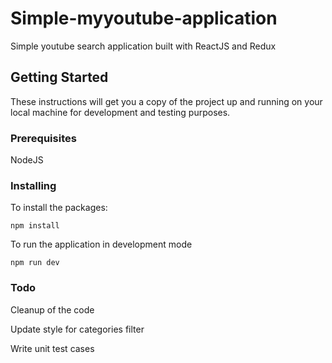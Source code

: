 
# Simple-myyoutube-application

Simple youtube search application built with ReactJS and Redux

## Getting Started

These instructions will get you a copy of the project up and running on your local machine for development and testing purposes.

### Prerequisites

NodeJS

### Installing

To install the packages: 
```
npm install
```

To run the application in development mode
```
npm run dev
```

### Todo
Cleanup of the code

Update style for categories filter

Write unit test cases



